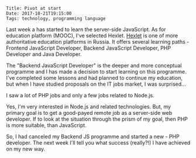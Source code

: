     Title: Pivot at start
    Date: 2017-10-21T19:15:00
    Tags: technology, programming language
    
Last week a has started to learn the server-side JavaScript. As for education platform (MOOC), I've selected Hexlet. [Hexlet][hexlet] is one of more authoritative education platforms in Russia. It offers several learning paths - Frontend JavaScript Developer, Backend JavaScript Developer, PHP Developer and Java Developer.  
<!-- more -->
The "Backend JavaScript Developer" is the deeper and more conceptual programme and I has made a decision to start learning on this programme.
I've completed some lessons and had planned to continue my education, but when I have studied proposals on the IT jobs market, I was surprised...

I saw a lot of PHP jobs and only a few jobs related to Node.js.

Yes, I'm very interested in Node.js and related technologies. But, my primary goal is to get a good-payed remote job as a server-side web developer. If to look at the situation through the prism of my goal, then PHP is more suitable, than JavaScript.

So, I had canceled my Backend JS programme and started a new - PHP developer.
The next week I'll tell you what success (really?!) I have achieved on my new way.

[hexlet]: https://hexlet.io
